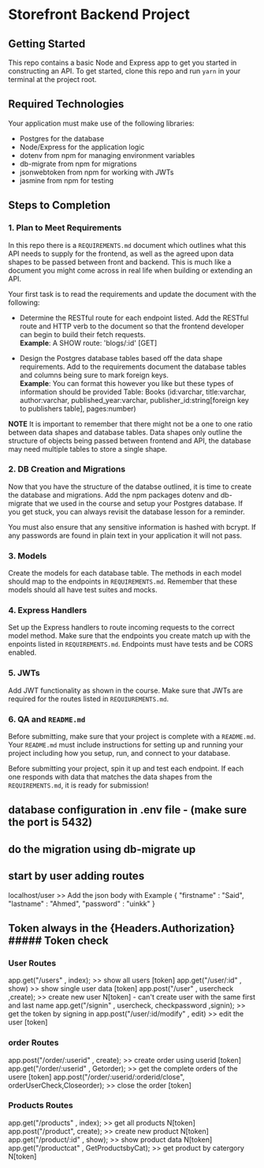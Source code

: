 # Storefront Backend Project

## Getting Started

This repo contains a basic Node and Express app to get you started in constructing an API. To get started, clone this repo and run `yarn` in your terminal at the project root.

## Required Technologies
Your application must make use of the following libraries:
- Postgres for the database
- Node/Express for the application logic
- dotenv from npm for managing environment variables
- db-migrate from npm for migrations
- jsonwebtoken from npm for working with JWTs
- jasmine from npm for testing

## Steps to Completion

### 1. Plan to Meet Requirements

In this repo there is a `REQUIREMENTS.md` document which outlines what this API needs to supply for the frontend, as well as the agreed upon data shapes to be passed between front and backend. This is much like a document you might come across in real life when building or extending an API. 

Your first task is to read the requirements and update the document with the following:
- Determine the RESTful route for each endpoint listed. Add the RESTful route and HTTP verb to the document so that the frontend developer can begin to build their fetch requests.    
**Example**: A SHOW route: 'blogs/:id' [GET] 

- Design the Postgres database tables based off the data shape requirements. Add to the requirements document the database tables and columns being sure to mark foreign keys.   
**Example**: You can format this however you like but these types of information should be provided
Table: Books (id:varchar, title:varchar, author:varchar, published_year:varchar, publisher_id:string[foreign key to publishers table], pages:number)

**NOTE** It is important to remember that there might not be a one to one ratio between data shapes and database tables. Data shapes only outline the structure of objects being passed between frontend and API, the database may need multiple tables to store a single shape. 

### 2.  DB Creation and Migrations

Now that you have the structure of the databse outlined, it is time to create the database and migrations. Add the npm packages dotenv and db-migrate that we used in the course and setup your Postgres database. If you get stuck, you can always revisit the database lesson for a reminder. 

You must also ensure that any sensitive information is hashed with bcrypt. If any passwords are found in plain text in your application it will not pass.

### 3. Models

Create the models for each database table. The methods in each model should map to the endpoints in `REQUIREMENTS.md`. Remember that these models should all have test suites and mocks.

### 4. Express Handlers

Set up the Express handlers to route incoming requests to the correct model method. Make sure that the endpoints you create match up with the enpoints listed in `REQUIREMENTS.md`. Endpoints must have tests and be CORS enabled. 

### 5. JWTs

Add JWT functionality as shown in the course. Make sure that JWTs are required for the routes listed in `REQUIUREMENTS.md`.

### 6. QA and `README.md`

Before submitting, make sure that your project is complete with a `README.md`. Your `README.md` must include instructions for setting up and running your project including how you setup, run, and connect to your database. 

Before submitting your project, spin it up and test each endpoint. If each one responds with data that matches the data shapes from the `REQUIREMENTS.md`, it is ready for submission!


## database configuration in .env file  - (make sure the port is 5432)
## do the migration using db-migrate up 
## start by user adding routes 
localhost/user >>  Add the json body with 
Example 
{
    "firstname" : "Said",
    "lastname" : "Ahmed",
    "password" : "uinkk"
}
## Token always in the {Headers.Authorization} ##### Token check 

### User Routes 
app.get("/users" , index); >> show all users [token]
app.get("/user/:id" , show) >> show single user data [token]
app.post("/user" , usercheck ,create); >> create new user N[token] - can't create user with the same first and last name 
app.get("/signin" , usercheck, checkpassword ,signin); >> get the token by signing in 
app.post("/user/:id/modify"  , edit) >> edit the user [token]

### order Routes
app.post("/order/:userid" , create); >> create order using userid [token]
app.get("/order/:userid" , Getorder); >> get the complete orders of the usere [token]
app.post("/order/:userid/:orderid/close", orderUserCheck,Closeorder); >> close the order [token]

### Products Routes
app.get("/products" , index); >> get all products N[token]
app.post("/product", create); >> create new product N[token]
app.get("/product/:id" , show); >> show product data N[token]
app.get("/productcat" , GetProductsbyCat);  >> get product by catergory N[token]